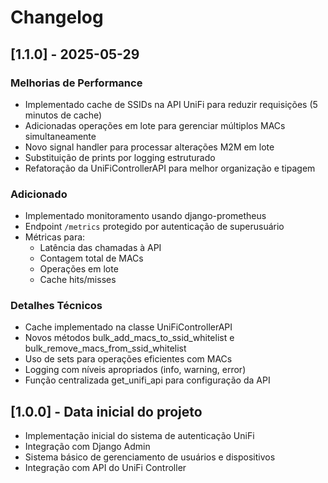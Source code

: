 # Changelog

## [1.1.0] - 2025-05-29
### Melhorias de Performance
- Implementado cache de SSIDs na API UniFi para reduzir requisições (5 minutos de cache)
- Adicionadas operações em lote para gerenciar múltiplos MACs simultaneamente
- Novo signal handler para processar alterações M2M em lote
- Substituição de prints por logging estruturado
- Refatoração da UniFiControllerAPI para melhor organização e tipagem

### Adicionado
- Implementado monitoramento usando django-prometheus
- Endpoint `/metrics` protegido por autenticação de superusuário
- Métricas para:
  - Latência das chamadas à API
  - Contagem total de MACs
  - Operações em lote
  - Cache hits/misses

### Detalhes Técnicos
- Cache implementado na classe UniFiControllerAPI
- Novos métodos bulk_add_macs_to_ssid_whitelist e bulk_remove_macs_from_ssid_whitelist
- Uso de sets para operações eficientes com MACs
- Logging com níveis apropriados (info, warning, error)
- Função centralizada get_unifi_api para configuração da API

## [1.0.0] - Data inicial do projeto
- Implementação inicial do sistema de autenticação UniFi
- Integração com Django Admin
- Sistema básico de gerenciamento de usuários e dispositivos
- Integração com API do UniFi Controller
